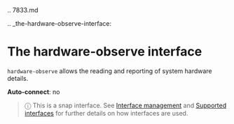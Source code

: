 .. 7833.md

.. _the-hardware-observe-interface:

# The hardware-observe interface

`hardware-observe` allows the reading and reporting of system hardware details.

**Auto-connect**: no

> ⓘ  This is a snap interface. See [Interface management](/t/interface-management/6154) and [Supported interfaces](/t/supported-interfaces/7744) for further details on how interfaces are used.